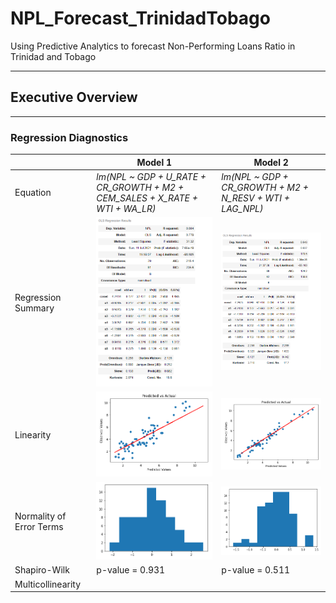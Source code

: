 # NPL_Forecast_TrinidadTobago
Using Predictive Analytics to forecast Non-Performing Loans Ratio in Trinidad and Tobago

----------------------------------------------------------------------------------------
## Executive Overview








---------------------------------------------------------------------------------------

### Regression Diagnostics ###

|           |  Model 1 |  Model 2 |
| --- | --- | --- |
| Equation | _lm(NPL ~ GDP + U_RATE + CR_GROWTH + M2 + CEM_SALES + X_RATE + WTI + WA_LR)_| _lm(NPL ~ GDP + CR_GROWTH + M2 + N_RESV + WTI + LAG_NPL)_ |
| Regression Summary | ![](https://github.com/GR8505/NPL_Forecast_TrinidadTobago/blob/main/Images/Model2_Summary.png) | ![](https://github.com/GR8505/NPL_Forecast_TrinidadTobago/blob/main/Images/Model4_Summary.png) |
| Linearity | ![](https://github.com/GR8505/NPL_Forecast_TrinidadTobago/blob/main/Images/Model2_Linearity.png) | ![](https://github.com/GR8505/NPL_Forecast_TrinidadTobago/blob/main/Images/Model4_Linearity.png) |
| Normality of Error Terms | ![](https://github.com/GR8505/NPL_Forecast_TrinidadTobago/blob/main/Images/Model2_Normality_Errors.png) | ![](https://github.com/GR8505/NPL_Forecast_TrinidadTobago/blob/main/Images/Model4_Normality_Errors.png) |
| Shapiro-Wilk | p-value = 0.931 | p-value = 0.511 |
| Multicollinearity | ![]() | ![]() |




